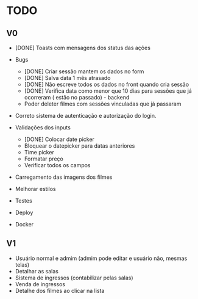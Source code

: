# TODO

## V0

- [DONE] Toasts com mensagens dos status das ações

- Bugs

  - [DONE] Criar sessão mantem os dados no form
  - [DONE] Salva data 1 mês atrasado
  - [DONE] Não escreve todos os dados no front quando cria sessão
  - [DONE] Verifica data como menor que 10 dias para sessões que já ocorreram ( estão no passado) - backend
  - Poder deleter filmes com sessões vinculadas que já passaram

- Correto sistema de autenticação e autorização do login.

- Validações dos inputs
  - [DONE] Colocar date picker
  - Bloquear o datepicker para datas anteriores
  - Time picker
  - Formatar preço
  - Verificar todos os campos
- Carregamento das imagens dos filmes
- Melhorar estilos

- Testes
- Deploy
- Docker

## V1

- Usuário normal e admim (admim pode editar e usuário não, mesmas telas)
- Detalhar as salas
- Sistema de ingressos (contabilizar pelas salas)
- Venda de ingressos
- Detalhe dos filmes ao clicar na lista
